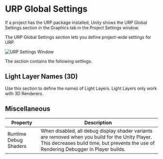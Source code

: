 # URP Global Settings

If a project has the URP package installed, Unity shows the URP Global Settings section in the Graphics tab in the Project Settings window.

The URP Global Settings section lets you define project-wide settings for URP.

![URP Settings Window](Images/Inspector/global-settings.png)

The section contains the following settings.

## Light Layer Names (3D)

Use this section to define the names of Light Layers. Light Layers only work with 3D Renderers.

## Miscellaneous

| **Property**              | **Description**                                              |
| --------------------------| ------------------------------------------------------------ |
| Runtime Debug Shaders     | When disabled, all debug display shader variants are removed when you build for the Unity Player. This decreases build time, but prevents the use of Rendering Debugger in Player builds. |
